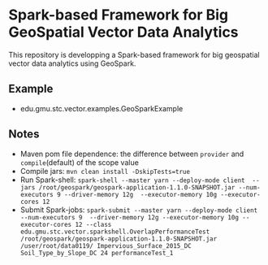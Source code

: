 # Spark-based Framework for Big GeoSpatial Vector Data Analytics

This repository is developping a Spark-based framework for big geospatial vector data analytics
using GeoSpark.

## Example
 * edu.gmu.stc.vector.examples.GeoSparkExample


## Notes
 * Maven pom file dependence: the difference between `provider` and `compile`(default) of the scope value
 * Compile jars: `mvn clean install -DskipTests=true`
 * Run Spark-shell: `spark-shell --master yarn --deploy-mode client 
   --jars /root/geospark/geospark-application-1.1.0-SNAPSHOT.jar --num-executors 9 --driver-memory 12g 
   --executor-memory 10g --executor-cores 12`
 * Submit Spark-jobs: `spark-submit --master yarn --deploy-mode client --num-executors 9 
   --driver-memory 12g --executor-memory 10g --executor-cores 12 --class 
   edu.gmu.stc.vector.sparkshell.OverlapPerformanceTest /root/geospark/geospark-application-1.1.0-SNAPSHOT.jar 
   /user/root/data0119/ Impervious_Surface_2015_DC Soil_Type_by_Slope_DC 24 performanceTest_1`